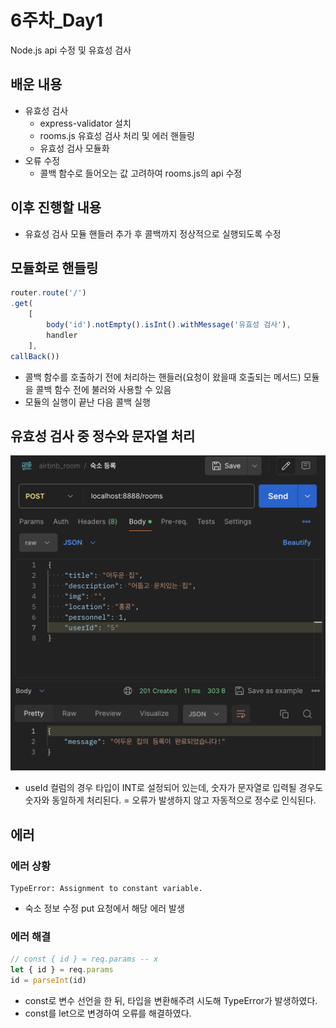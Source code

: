 # 6주차_Day1
Node.js api 수정 및 유효성 검사

## 배운 내용
- 유효성 검사
    - express-validator 설치
    - rooms.js 유효성 검사 처리 및 에러 핸들링
    - 유효성 검사 모듈화
- 오류 수정
    - 콜백 함수로 들어오는 값 고려하여 rooms.js의 api 수정

## 이후 진행할 내용
- 유효성 검사 모듈 핸들러 추가 후 콜백까지 정상적으로 실행되도록 수정


## 모듈화로 핸들링
```js
router.route('/')
.get(
    [
        body('id').notEmpty().isInt().withMessage('유효성 검사'),
        handler
    ], 
callBack())
```
- 콜백 함수를 호출하기 전에 처리하는 핸들러(요청이 왔을때 호출되는 메서드) 모듈을 콜백 함수 전에 불러와 사용할 수 있음
- 모듈의 실행이 끝난 다음 콜백 실행


## 유효성 검사 중 정수와 문자열 처리
![정수인식](./assets/유효성검사_중_정수_인식.png)
- useId 컬럼의 경우 타입이 INT로 설정되어 있는데, 숫자가 문자열로 입력될 경우도 숫자와 동일하게 처리된다. = 오류가 발생하지 않고 자동적으로 정수로 인식된다.


## 에러
### 에러 상황
```
TypeError: Assignment to constant variable.
```
- 숙소 정보 수정 put 요청에서 해당 에러 발생

### 에러 해결
```js
// const { id } = req.params -- x
let { id } = req.params
id = parseInt(id)
```
- const로 변수 선언을 한 뒤, 타입을 변환해주려 시도해 TypeError가 발생하였다.
- const를 let으로 변경하여 오류를 해결하였다.
